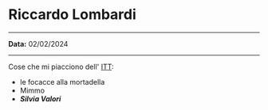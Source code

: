 # **Riccardo Lombardi**  

***

**Data:** 02/02/2024  

***

Cose che mi piacciono dell' [ITT](https://www.istitutomontani.edu.it/web/):  
- le focacce alla mortadella  
- Mimmo  
-  ***Silvia Valori***  

